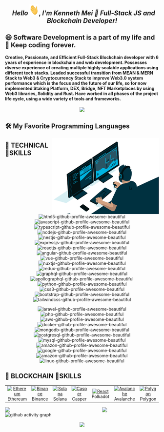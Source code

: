 <meta name="reaact-developer-portfolio"/>
<meta name="react"/>
<meta name="next"/>
<meta name="vue" />
<meta name="front-end" />
<meta name="back-end" />
<meta name="full-stack"/>

<h2 align="center">
    <em>&ensp;Hello </em> <img src="source/Hi.gif" height="37px" width="30px">, <em> I'm Kenneth Mei</em>
    <em> 🚀 Full-Stack JS and Blockchain Developer! </em>
</h2>

## :smile: Software Development is a part of my life and :book: Keep coding forever.

<h4>
Creative, Passionate, and Efficient Full-Stack Blockchain developer with 6 years of experience in blockchain and web development. Possesses diverse experience of creating multiple highly scalable applications using different tech stacks. Leaded successful transition from MEAN & MERN Stack to Web3 & Cryptocurrency Stack to improve Web3.0 system performance which is the focus and the future of our life, so for now implemented Staking Platform, DEX, Bridge, NFT Marketplaces by using Web3 libraries, Solidity and Rust.
Have worked in all phases of the project life cycle, using a wide variety of tools and frameworks.
</h4>

<p align="center">
  <a href="https://github.com/softtscoder">
    <img src="https://readme-typing-svg.herokuapp.com/?lines=Creative,%20Passionate%20and%20Efficient%20Full-Stack%20Blockchain%20Developer;+6%2B%20years%20of%20hands-on%20experience;&center=true&width=800&height=45">
  </a>
</p>

## 🛠️ My Favorite Programming Languages

<a href="#"><img align="right" height="250" width="350" alt="" src="./source/back-new.gif"/></a>

## 💫 TECHNICAL🌟SKILLS

<p align="center">
    <img src="https://img.icons8.com/color/344/html-5.png" alt="html5-github-profile-awesome-beautiful" width="40" height="40"/>
    <img src="https://www.vectorlogo.zone/logos/javascript/javascript-icon.svg" alt="javascript-github-profile-awesome-beautiful" width="40" height="40"/>
    <img src="https://www.vectorlogo.zone/logos/typescriptlang/typescriptlang-icon.svg" alt="typescript-github-profile-awesome-beautiful" width="40" height="40"/>
    <img src="https://www.vectorlogo.zone/logos/nodejs/nodejs-icon.svg" alt="nodejs-github-profile-awesome-beautiful" width="40" height="40"/>
    <img src="https://www.vectorlogo.zone/logos/nestjs/nestjs-icon.svg" alt="nestjs-github-profile-awesome-beautiful" width="40" height="40"/>
    <img src="https://www.vectorlogo.zone/logos/expressjs/expressjs-icon.svg" alt="expressjs-github-profile-awesome-beautiful" width="40" height="40"/>
    <img src="https://www.vectorlogo.zone/logos/reactjs/reactjs-icon.svg" alt="reactjs-github-profile-awesome-beautiful" width="40" height="40"/>
    <img src="https://mdbcdn.b-cdn.net/wp-content/themes/mdbootstrap4/content/en/_mdb5/_assets/img/icons/angular.png" alt="angular-github-profile-awesome-beautiful" width="40" height="40" style="visibility: visible;">
    <img src="https://mdbcdn.b-cdn.net/wp-content/themes/mdbootstrap4/content/en/_mdb5/_assets/img/icons/vue.png" alt="vue-github-profile-awesome-beautiful" width="40" height="40" style="visibility: visible;">
    <img src="https://www.vectorlogo.zone/logos/nuxtjs/nuxtjs-icon.svg" alt="nuxtjs-github-profile-awesome-beautiful" width="40" height="40" style="visibility: visible;">
    <img src="https://www.theconsolelogs.com/react/redux.svg" alt="redux-github-profile-awesome-beautiful" width="40" height="40"/>
    <img src="https://www.vectorlogo.zone/logos/graphql/graphql-icon.svg" alt="graphql-github-profile-awesome-beautiful" width="40" height="40"/>
    <img src="https://www.vectorlogo.zone/logos/apollographql/apollographql-icon.svg" alt="apollographql-github-profile-awesome-beautiful" width="40" height="40"/>
    <img src="https://www.vectorlogo.zone/logos/python/python-icon.svg" alt="python-github-profile-awesome-beautiful" width="40" height="40"/>
    <img src="https://img.icons8.com/color/344/css3.png" alt="css3-github-profile-awesome-beautiful" width="40" height="40"/>
    <img src="https://mdbcdn.b-cdn.net/wp-content/themes/mdbootstrap4/content/en/_mdb5/_assets/img/icons/bootstrap.png" alt="bootstrap-github-profile-awesome-beautiful" width="35" height="37" style="visibility: visible;"/>
    <img src="https://www.vectorlogo.zone/logos/tailwindcss/tailwindcss-icon.svg" alt="tailwindcss-github-profile-awesome-beautiful" width="40" height="40"/>
</p>
<p align="center">
    <img src="https://www.vectorlogo.zone/logos/laravel/laravel-icon.svg" alt="laravel-github-profile-awesome-beautiful" width="40" height="40" style="visibility: visible;"/>
    <img src="https://www.vectorlogo.zone/logos/php/php-icon.svg" alt="php-github-profile-awesome-beautiful" width="40" height="40" style="visibility: visible;"/>
    <img src="https://www.vectorlogo.zone/logos/amazon_aws/amazon_aws-icon.svg" alt="aws-github-profile-awesome-beautiful" width="40" height="40"/>
    <img src="https://www.vectorlogo.zone/logos/docker/docker-icon.svg" alt="docker-github-profile-awesome-beautiful" width="40" height="40"/>
    <img src="https://www.vectorlogo.zone/logos/mongodb/mongodb-icon.svg" alt="mongodb-github-profile-awesome-beautiful" width="40" height="40" style="visibility: visible;"/>
    <img src="https://www.vectorlogo.zone/logos/postgresql/postgresql-icon.svg" alt="postgresql-github-profile-awesome-beautiful" width="40" height="40" style="visibility: visible;"/>
    <img src="https://www.vectorlogo.zone/logos/mysql/mysql-official.svg" alt="mysql-github-profile-awesome-beautiful" width="40" height="40" style="visibility: visible;"/>
    <img src="https://www.vectorlogo.zone/logos/amazon/amazon-icon.svg" alt="amazon-github-profile-awesome-beautiful" width="40" height="40" style="visibility: visible;"/>
    <img src="https://www.vectorlogo.zone/logos/google/google-icon.svg" alt="google-github-profile-awesome-beautiful" width="40" height="40" style="visibility: visible;"/>
    <img src="https://www.vectorlogo.zone/logos/firebase/firebase-icon.svg" alt="amazon-github-profile-awesome-beautiful" width="40" height="40" style="visibility: visible;"/>
    <img src="https://www.vectorlogo.zone/logos/linux/linux-icon.svg" alt="linux-github-profile-awesome-beautiful" width="40" height="40"/>
</p>
    
## 💫 BLOCKCHAIN 🌟SKILLS

<table>
  <tr>
    <td align="center" width="96">
      <a href="">
        <img src="https://encrypted-tbn0.gstatic.com/images?q=tbn:ANd9GcQBUCvl89tSAMKbnSZqc9itD8CqFMpaModsxA&usqp=CAU" width="48" height="48" alt="Ethereum" />
      </a>
      <br>Ethereum
    </td>
    <td align="center" width="96">
      <a href="">
        <img src="https://encrypted-tbn0.gstatic.com/images?q=tbn:ANd9GcQ0bukCY968PkxsM2v3W7dLuMvkSjS1Ni65vQ&usqp=CAU" width="48" height="48" alt="Binance" />
      </a>
      <br>Binance
    </td>
    <td align="center" width="96">
      <a href="">
        <img src="https://cryptologos.cc/logos/solana-sol-logo.png" width="48" height="48" alt="Solana" />
      </a>
      <br>Solana
    </td>
    <td align="center" width="96">
      <a href="">
        <img src="https://cryptologos.cc/logos/casper-cspr-logo.png" width="48" height="48" alt="Casper" />
      </a>
      <br>Casper
    </td>    
    <td align="center" width="96">
      <a href="" >
        <img src="https://encrypted-tbn0.gstatic.com/images?q=tbn:ANd9GcS3plj3648_HE4GOntwzMxwsGq9Ro9qf-wx9w&usqp=CAU" width="48" height="48" alt="React" />
      </a>
      <br>Polkadot
    </td>
    <td align="center" width="96">
      <a href="">
        <img src="https://encrypted-tbn0.gstatic.com/images?q=tbn:ANd9GcR4pf4JAFjfEhB5VY0-TJH4Y1aLS-BPCdddsw&usqp=CAU" width="48" height="48" alt="Avalanche" />
      </a>
      <br>Avalanche
    </td>
    <td align="center" width="96">
      <a href="">
        <img src="https://encrypted-tbn0.gstatic.com/images?q=tbn:ANd9GcQgwyOAYn_Z1BalQYMfN8zVqwenavJVSO9SUZ1rz0ZerShW-5Ubzf6U96kLODC-ta2bVks&usqp=CAU" width="48" height="48" alt="Polygon" />
      </a>
      <br>Polygon
    </td>
  </tr>
</table>


<img align="left" width="50%" src="https://github-readme-stats.vercel.app/api?username=softtscoder&title_color=FFFF00&icon_color=00FFFF&text_color=FFFFFF&bg_color=000000&show_icons=true&hide_border=true"/>

<img align="right" width="37%" src="https://github-readme-stats.vercel.app/api/top-langs/?username=softtscoder&layout=compact&theme=highcontrast&hide_border=true"/>

![github activity graph](https://activity-graph.herokuapp.com/graph?username=softtscoder&theme=react-dark)
   
<p align="center">
    <img align="center" src="http://github-readme-streak-stats.herokuapp.com?user=softtscoder&theme=highcontrast&hide_border=true"/>
</p>
